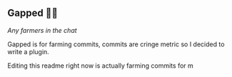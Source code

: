 ## Gapped 🧑‍🌾

*Any farmers in the chat*

Gapped is for farming commits, commits are cringe metric so I decided to write a plugin.

Editing this readme right now is actually farming commits for m
